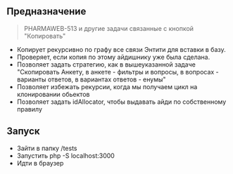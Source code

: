 ## Предназначение

> PHARMAWEB-513 и другие задачи связанные с кнопкой "Копировать"

* Копирует рекурсивно по графу все связи Энтити для вставки в базу.
* Проверяет, если копия по этому айдишнику уже была сделана.
* Позволяет задать стратегию, как в вышеуказанной задаче "Скопировать Анкету, в анкете - фильтры и вопросы, в вопросах - варианты ответов, в вариантах ответов - енумы"
* Позволяет избежать рекурсии, когда мы получаем цикл на клонировании обьектов
* Позволяет задать idAllocator, чтобы выдавать айди по собственному правилу

## Запуск

* Зайти в папку /tests
* Запустить php -S localhost:3000
* Идти в браузер
